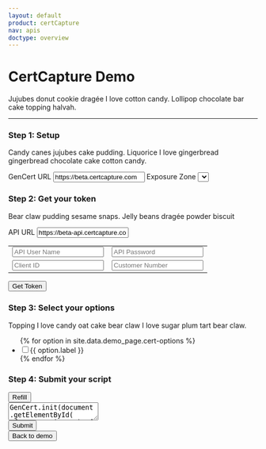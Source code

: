 ```yaml
---
layout: default
product: certCapture
nav: apis
doctype: overview
---
```

<script src="/public/js/vendor/jquery-2.2.4.min.js"></script>
<script type='text/javascript' src='../cert-demo.js'></script>
<script type='text/javascript' src='https://beta.certcapture.com/Gencert2/js'></script>
<script type='text/javascript'>
    // get all the US exposure zones
    $.ajax({
        url: "https://beta-api.certcapture.com/v2/states",
        type: 'GET',
        headers: {
            'Content-Type': 'application/json',
            'Authorization': "Basic " + window.btoa('api-test:api-test'),
            "x-client-id": 444,
        }
    }).then((res) => {
        let zones = ``;
        res.data.forEach((state) => {
            zones += `<option value=${state.name}>${state.name}</option>`;
        })
        // populate exposure zone drop down
        $('#set-zone').html(zones);
    });
</script>


<h1>CertCapture Demo</h1>

<!-- TODO: instructions -->
<p>Jujubes donut cookie dragée I love cotton candy. Lollipop chocolate bar cake topping halvah.</p>
<hr id="cert-divider">

<div id="gencert_test">
    <div class="row" >
        <div class="col-md-5">
            <h3>Step 1: Setup</h3>
            <!-- TODO: instructions -->
            <p>Candy canes jujubes cake pudding. Liquorice I love gingerbread gingerbread chocolate cake cotton candy.</p>
            <div>
                <label class="cert-label">
                    GenCert URL
                    <input id="gencert-url" value="https://beta.certcapture.com" type="text">
                </label>
                <label class="cert-label">Exposure Zone
                    <select id="set-zone" onChange="updateCertScript();"></select>
                </label>
            </div> 
            <h3>Step 2: Get your token</h3>
            <!-- TODO: instructions -->
            <p>Bear claw pudding sesame snaps. Jelly beans dragée powder biscuit</p>
            <table>
                <tr>
                    <label>API URL
                    <input id="api-url" value="https://beta-api.certcapture.com" type="text"></label>
                </tr>
                <tr>
                    <td><input id="api-user" placeholder="API User Name" type="text"></td>
                    <td><input id="api-password" placeholder="API Password" type="password"></td> 
                </tr>
                <tr>
                    <td><input id="client-id" placeholder="Client ID" type="text"></td>
                    <td><input id="customer-number" placeholder="Customer Number" type="text"></td>
                </tr>
            </table>
            <button class="btn btn-primary cert-btn" onclick="getToken()">Get Token</button>
            <!-- options -->
            <!-- TODO: instructions -->
            <h3>Step 3: Select your options</h3>
            <p>Topping I love candy oat cake bear claw I love sugar plum tart bear claw.</p>
            <div>
                <ul id="test-options" onChange="updateCertScript();">
                    {% for option in site.data.demo_page.cert-options %}
                        <li>
                            <label>
                                <input type='checkbox' class="cert-demo-option" id="{{ option.id }}">{{ option.label }}
                            </label>
                        </li>
                    {% endfor %}
                </ul>
            </div>
        </div>
        <!-- request example script -->
        <div class="col-md-7">
            <h3>Step 4: Submit your script</h3>
            <button class="btn btn-primary" id="cert-demo-refill-btn" onclick="updateCertScript();">Refill</button>
            <div id="script-test">
                <div id="sample-script" class="code-snippet respScroll api-console-output">
                    <textarea id="cert-request" spellcheck="false">
GenCert.init(document.getElementById( 'form-container' ), { 
    edit_purchaser: false, 
    ship_zone: 'Alabama', 
    token: ''
});
GenCert.show();
                    </textarea>
                </div>
                <button class="btn btn-primary" id="cert-demo-submit" onclick="submitEcom();">Submit</button>
            </div>
        </div><!-- end request example script -->
    </div><!-- end row -->
</div><!-- end gencert_test -->

<!-- Form output -->
<div id="form-parent-container">
    <div id="form-container" class="form-output"></div>
</div>
<button class="btn btn-primary cert-btn form-output" id="cert-demo-back-btn" onclick="backToDemo();">Back to demo</button>
